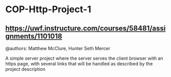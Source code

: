 # COP-Http-Project-1

## https://uwf.instructure.com/courses/58481/assignments/1101018


@authors: Matthew McClure, Hunter Seth Mercer

A simple server project where the server serves the client browser with an https page, with several links that will be handled as described by the project description
